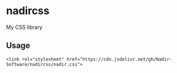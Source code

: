 # nadircss
My CSS library

## Usage
`<link rel="stylesheet" href="https://cdn.jsdelivr.net/gh/Nadir-Software/nadircss/nadir.css">`
